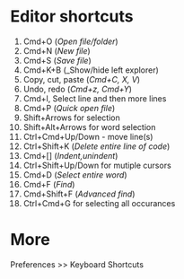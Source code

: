# Editor shortcuts

1. Cmd+O (_Open file/folder_)
1. Cmd+N (_New file_)
1. Cmd+S (_Save file_)
1. Cmd+K+B (_Show/hide left explorer)
1. Copy, cut, paste (_Cmd+C, X, V_)
1. Undo, redo (_Cmd+z, Cmd+Y_)
1. Cmd+l, Select line and then more lines
1. Cmd+P (_Quick open file_)
1. Shift+Arrows for selection
1. Shift+Alt+Arrows for word selection
1. Ctrl+Cmd+Up/Down - move line(s)
1. Ctrl+Shift+K (_Delete entire line of code_)
1. Cmd+[] (_Indent,unindent_)
1. Ctrl+Shift+Up/Down for mutiple cursors
1. Cmd+D (_Select entire word_)
1. Cmd+F (_Find_)
1. Cmd+Shift+F (_Advanced find_)
1. Ctrl+Cmd+G for selecting all occurances

# More
Preferences >> Keyboard Shortcuts